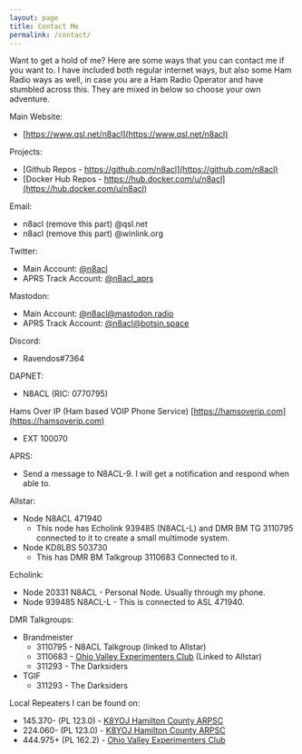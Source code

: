 ```yaml
---
layout: page
title: Contact Me
permalink: /contact/
---
```


Want to get a hold of me? Here are some ways that you can contact me if you want to. I have included both regular internet ways, but also some Ham Radio ways as well, in case you are a Ham Radio Operator and have stumbled across this. They are mixed in below so choose your own adventure.

Main Website:
* [https://www.qsl.net/n8acl](https://www.qsl.net/n8acl)

Projects:
* [Github Repos - https://github.com/n8acl](https://github.com/n8acl)
* [Docker Hub Repos - https://hub.docker.com/u/n8acl](https://hub.docker.com/u/n8acl)

Email:
* n8acl (remove this part) @qsl.net
* n8acl (remove this part) @winlink.org

Twitter:
* Main Account: [@n8acl](https://www.twitter.com/n8acl)
* APRS Track Account: [@n8acl_aprs](https://www.twitter.com/n8acl_aprs)

Mastodon:
* Main Account: [@n8acl@mastodon.radio](https://mastodon.radio/@n8acl)
* APRS Track Account: [@n8acl@botsin.space](https://botsin.space/@n8acl_aprs)

Discord:
* Ravendos#7364

DAPNET:
* N8ACL (RIC: 0770795)

Hams Over IP (Ham based VOIP Phone Service) [https://hamsoverip.com](https://hamsoverip.com)
* EXT 100070

APRS:
* Send a message to N8ACL-9. I will get a notification and respond when able to.

Allstar:
* Node N8ACL 471940
  * This node has Echolink 939485 (N8ACL-L) and DMR BM TG 3110795 connected to it to create a small multimode system.
* Node KD8LBS 503730
  * This has DMR BM Talkgroup 3110683 Connected to it.

Echolink:
* Node 20331 N8ACL - Personal Node. Usually through my phone.
* Node 939485 N8ACL-L - This is connected to ASL 471940.

DMR Talkgroups:
* Brandmeister
  * 3110795 - N8ACL Talkgroup (linked to Allstar)
  * 3110683 - [Ohio Valley Experimenters Club](https://kd8lbs.com) (Linked to Allstar)
  * 311293 - The Darksiders
* TGIF
  * 311293 - The Darksiders

Local Repeaters I can be found on:
* 145.370- (PL 123.0) - [K8YOJ Hamilton County ARPSC](https://www.hamcoarpsc.org)
* 224.060- (PL 123.0) - [K8YOJ Hamilton County ARPSC](https://www.hamcoarpsc.org)
* 444.975+ (PL 162.2) - [Ohio Valley Experimenters Club](https://kd8lbs.com)